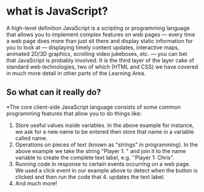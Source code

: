 # what is JavaScript?

A high-level definition
JavaScript is a scripting or programming language that allows you to implement complex features on web pages — every time a web page does more than just sit there and display static information for you to look at — displaying timely content updates, interactive maps, animated 2D/3D graphics, scrolling video jukeboxes, etc. — you can bet that JavaScript is probably involved. It is the third layer of the layer cake of standard web technologies, two of which (HTML and CSS) we have covered in much more detail in other parts of the Learning Area.

## So what can it really do?

*The core client-side JavaScript language consists of some common programming features that allow you to do things like:

1. Store useful values inside variables. In the above example for instance, we ask for a new name to be entered then store that name in a variable called name.
2. Operations on pieces of text (known as "strings" in programming). In the above example we take the string "Player 1: " and join it to the name variable to create the complete text label, e.g. ''Player 1: Chris".
3. Running code in response to certain events occurring on a web page. We used a click event in our example above to detect when the button is clicked and then run the code that 4. updates the text label.
5. And much more!
